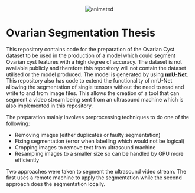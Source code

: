 <p align="center">
  <img src="https://user-images.githubusercontent.com/43524342/165301411-0dbca744-c0b7-44a4-86ca-fb3f5ee3b52c.gif" alt="animated" />
</p>

# Ovarian Segmentation Thesis
This repository contains code for the preparation of the Ovarian Cyst dataset to be used in the production of a model which could segment Ovarian cyst features
with a high degree of accuracy. The dataset is not available publicly and therefore this repository will not contain the dataset utilised or the model produced.
The model is generated by using **[nnU-Net](https://github.com/MIC-DKFZ/nnUNet)**. This repository also has code to extend the 
functionality of nnU-Net allowing the segmentation of single tensors without the need to read and write to and from image files. This allows the creation of a tool that
can segment a video stream being sent from an ultrasound machine which is also implemented in this repository. 

The preparation mainly involves preprocessing techniques to do one of the following:
-  Removing images (either duplicates or faulty segmentation)
-  Fixing segmentation (error when labelling which would not be logical)
-  Cropping images to remove text from ultrasound machine
-  Resampling images to a smaller size so can be handled by GPU more efficiently

Two approaches were taken to segment the ultrasound video stream. The first uses a remote machine to apply the segmentation while the second approach does the segmentation locally. 
